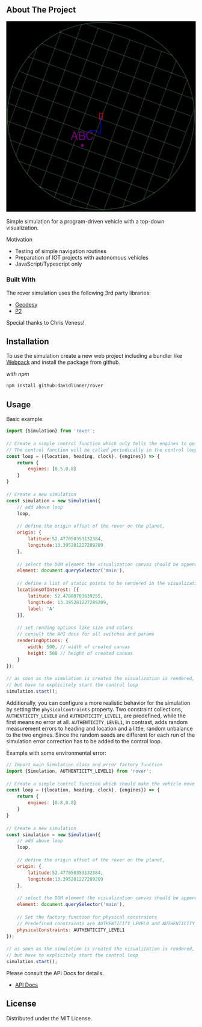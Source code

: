 ## About The Project

[![Rover Simulation][product-screenshot]](/)

Simple simulation for a program-driven vehicle with a top-down visualization.

Motivation
 * Testing of simple navigation routines
 * Preparation of IOT projects with autonomous vehicles
 * JavaScript/Typescript only   

### Built With

The rover simulation uses the following 3rd party libraries:
* [Geodesy](http://www.movable-type.co.uk/scripts/geodesy-library.html)
* [P2](https://github.com/schteppe/p2.js)

Special thanks to Chris Veness!

## Installation

To use the simulation create a new web project including a bundler like [Webpack](https://webpack.js.org/) and install 
the package from github.

_with npm_   

  ```sh
  npm install github:davidlinner/rover
  ```
<!-- USAGE EXAMPLES -->
## Usage

Basic example:

```js
import {Simulation} from 'rover';

// Create a simple control function which only tells the engines to go forward, left a bit slower, so we drive in a circle
// The control function will be called periodically in the control loop 
const loop = ({location, heading, clock}, {engines}) => {    
    return {
        engines: [0.5,0.8]
    }
}

// Create a new simulation
const simulation = new Simulation({
    // add above loop 
    loop,

    // define the origin offset of the rover on the planet,
    origin: {
        latitude:52.477050353132384,
        longitude:13.395281227289209
    },

    // select the DOM element the visualization canvas should be appended to as child
    element: document.querySelector('main'),

    // define a list of static points to be rendered in the visualization (nice for waypoints)
    locationsOfInterest: [{
        latitude: 52.47880703639255,
        longitude: 13.395281227289209,
        label: 'A'
    }],
  
    // set rending options like size and colors
    // consult the API docs for all switches and params 
    renderingOptions: {
        width: 500, // width of created canvas
        height: 500 // height of created canvas
    }
});

// as soon as the simulation is created the visualization is rendered,
// but have to explicitely start the control loop
simulation.start();
```

Additionally, you can configure a more realistic behavior for the simulation
by setting the `physicalContraints` property. Two constraint collections, `AUTHENTICITY_LEVEL0` and `AUTHENTICITY_LEVEL1`,
are predefined, while the first means no error at all. `AUTHENTICITY_LEVEL1`, in contrast, adds
random measurement errors to heading and location and a little, random unbalance to the two engines.
Since the random seeds are different for each run of the simulation error correction has to
be added to the control loop. 

Example with some environmental error:

```js
// Import main Simulation class and error factory function  
import {Simulation, AUTHENTICITY_LEVEL1} from 'rover';

// Create a simple control function which should make the vehicle move straight forward 
const loop = ({location, heading, clock}, {engines}) => {    
    return {
        engines: [0.8,0.8]
    }
}

// Create a new simulation
const simulation = new Simulation({
    // add above loop
    loop,

    // define the origin offset of the rover on the planet,
    origin: {
        latitude:52.477050353132384,
        longitude:13.395281227289209
    },

    // select the DOM element the visualization canvas should be appended to as child
    element: document.querySelector('main'),
  
    // Set the factory function for physical constraints
    // Predefined constraints are AUTHENTICITY_LEVEL0 and AUTHENTICITY_LEVEL1, while first means no error   
    physicalConstraints: AUTHENTICITY_LEVEL1
});

// as soon as the simulation is created the visualization is rendered,
// but have to explicitely start the control loop
simulation.start();
```


Please consult the API Docs for details.

* [API Docs](https://davidlinner.github.io/rover/)

## License

Distributed under the MIT License.




[product-screenshot]: images/screenshot.jpg
